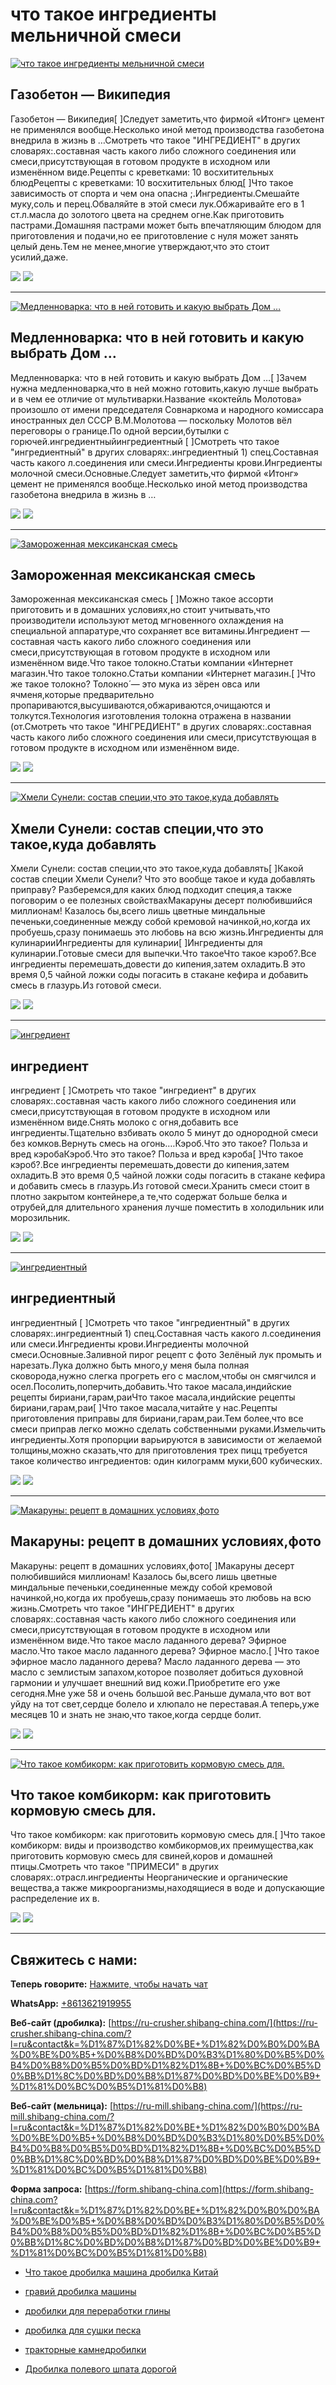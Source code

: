 # что такое ингредиенты мельничной смеси

<a href="https://swt.shibang-china.com/?l=ru&img&k=%D1%87%D1%82%D0%BE+%D1%82%D0%B0%D0%BA%D0%BE%D0%B5+%D0%B8%D0%BD%D0%B3%D1%80%D0%B5%D0%B4%D0%B8%D0%B5%D0%BD%D1%82%D1%8B+%D0%BC%D0%B5%D0%BB%D1%8C%D0%BD%D0%B8%D1%87%D0%BD%D0%BE%D0%B9+%D1%81%D0%BC%D0%B5%D1%81%D0%B8" target="_blank">![что такое ингредиенты мельничной смеси](http://static.shibang-china.com/all-800x300/1053.jpg)</a>

## Газобетон — Википедия
Газобетон — Википедия[ ]Следует заметить,что фирмой &#171;Итонг&#187; цемент не применялся вообще.Несколько иной метод производства газобетона внедрила в жизнь в …Смотреть что такое &quot;ИНГРЕДИЕНТ&quot; в других словарях:.составная часть какого либо сложного соединения или смеси,присутствующая в готовом продукте в исходном или изменённом виде.Рецепты с креветками: 10 восхитительных блюдРецепты с креветками: 10 восхитительных блюд[ ]Что такое зависимость от спорта и чем она опасна ;.Ингредиенты.Смешайте муку,соль и перец.Обваляйте в этой смеси лук.Обжаривайте его в 1 ст.л.масла до золотого цвета на среднем огне.Как приготовить пастрами.Домашняя пастрами может быть впечатляющим блюдом для приготовления и подачи,но ее приготовление с нуля может занять целый день.Тем не менее,многие утверждают,что это стоит усилий,даже.


<a href="https://whatsapp.shibangsoft.com/WhatsApp.php" target="_blank" title="WhatsApp">![](http://static.shibang-china.com/icon/whatsapp.png)</a> <a href="https://swt.shibang-china.com/?l=ru&icon&k=%D1%87%D1%82%D0%BE+%D1%82%D0%B0%D0%BA%D0%BE%D0%B5+%D0%B8%D0%BD%D0%B3%D1%80%D0%B5%D0%B4%D0%B8%D0%B5%D0%BD%D1%82%D1%8B+%D0%BC%D0%B5%D0%BB%D1%8C%D0%BD%D0%B8%D1%87%D0%BD%D0%BE%D0%B9+%D1%81%D0%BC%D0%B5%D1%81%D0%B8" target="_blank">![](http://static.shibang-china.com/icon/chat-ru.png)</a>

---

<a href="https://swt.shibang-china.com/?l=ru&img&k=%D1%87%D1%82%D0%BE+%D1%82%D0%B0%D0%BA%D0%BE%D0%B5+%D0%B8%D0%BD%D0%B3%D1%80%D0%B5%D0%B4%D0%B8%D0%B5%D0%BD%D1%82%D1%8B+%D0%BC%D0%B5%D0%BB%D1%8C%D0%BD%D0%B8%D1%87%D0%BD%D0%BE%D0%B9+%D1%81%D0%BC%D0%B5%D1%81%D0%B8" target="_blank">![Медленноварка: что в ней готовить и какую выбрать Дом …](http://static.shibang-china.com/all-800x300/1259.jpg)</a>

## Медленноварка: что в ней готовить и какую выбрать Дом …
Медленноварка: что в ней готовить и какую выбрать Дом …[ ]Зачем нужна медленноварка,что в ней можно готовить,какую лучше выбрать и в чем ее отличие от мультиварки.Название &#171;коктейль Молотова&#187; произошло от имени председателя Совнаркома и народного комиссара иностранных дел СССР В.М.Молотова — поскольку Молотов вёл переговоры о границе.По одной версии,бутылки с горючей.ингредиентныйингредиентный [ ]Смотреть что такое &quot;ингредиентный&quot; в других словарях:.ингредиентный 1) спец.Составная часть какого л.соединения или смеси.Ингредиенты крови.Ингредиенты молочной смеси.Основные.Следует заметить,что фирмой &#171;Итонг&#187; цемент не применялся вообще.Несколько иной метод производства газобетона внедрила в жизнь в …


<a href="https://whatsapp.shibangsoft.com/WhatsApp.php" target="_blank" title="WhatsApp">![](http://static.shibang-china.com/icon/whatsapp.png)</a> <a href="https://swt.shibang-china.com/?l=ru&icon&k=%D1%87%D1%82%D0%BE+%D1%82%D0%B0%D0%BA%D0%BE%D0%B5+%D0%B8%D0%BD%D0%B3%D1%80%D0%B5%D0%B4%D0%B8%D0%B5%D0%BD%D1%82%D1%8B+%D0%BC%D0%B5%D0%BB%D1%8C%D0%BD%D0%B8%D1%87%D0%BD%D0%BE%D0%B9+%D1%81%D0%BC%D0%B5%D1%81%D0%B8" target="_blank">![](http://static.shibang-china.com/icon/chat-ru.png)</a>

---

<a href="https://swt.shibang-china.com/?l=ru&img&k=%D1%87%D1%82%D0%BE+%D1%82%D0%B0%D0%BA%D0%BE%D0%B5+%D0%B8%D0%BD%D0%B3%D1%80%D0%B5%D0%B4%D0%B8%D0%B5%D0%BD%D1%82%D1%8B+%D0%BC%D0%B5%D0%BB%D1%8C%D0%BD%D0%B8%D1%87%D0%BD%D0%BE%D0%B9+%D1%81%D0%BC%D0%B5%D1%81%D0%B8" target="_blank">![Замороженная мексиканская смесь](http://static.shibang-china.com/all-800x300/652.jpg)</a>

## Замороженная мексиканская смесь
Замороженная мексиканская смесь [ ]Можно такое ассорти приготовить и в домашних условиях,но стоит учитывать,что производители используют метод мгновенного охлаждения на специальной аппаратуре,что сохраняет все витамины.Ингредиент — составная часть какого либо сложного соединения или смеси,присутствующая в готовом продукте в исходном или изменённом виде.Что такое толокно.Статьи компании &#171;Интернет магазин.Что такое толокно.Статьи компании &#171;Интернет магазин.[ ]Что же такое толокно? Толокно́ — это мука из зёрен овса или ячменя,которые предварительно пропариваются,высушиваются,обжариваются,очищаются и толкутся.Технология изготовления толокна отражена в названии (от.Смотреть что такое &quot;ИНГРЕДИЕНТ&quot; в других словарях:.составная часть какого либо сложного соединения или смеси,присутствующая в готовом продукте в исходном или изменённом виде.


<a href="https://whatsapp.shibangsoft.com/WhatsApp.php" target="_blank" title="WhatsApp">![](http://static.shibang-china.com/icon/whatsapp.png)</a> <a href="https://swt.shibang-china.com/?l=ru&icon&k=%D1%87%D1%82%D0%BE+%D1%82%D0%B0%D0%BA%D0%BE%D0%B5+%D0%B8%D0%BD%D0%B3%D1%80%D0%B5%D0%B4%D0%B8%D0%B5%D0%BD%D1%82%D1%8B+%D0%BC%D0%B5%D0%BB%D1%8C%D0%BD%D0%B8%D1%87%D0%BD%D0%BE%D0%B9+%D1%81%D0%BC%D0%B5%D1%81%D0%B8" target="_blank">![](http://static.shibang-china.com/icon/chat-ru.png)</a>

---

<a href="https://swt.shibang-china.com/?l=ru&img&k=%D1%87%D1%82%D0%BE+%D1%82%D0%B0%D0%BA%D0%BE%D0%B5+%D0%B8%D0%BD%D0%B3%D1%80%D0%B5%D0%B4%D0%B8%D0%B5%D0%BD%D1%82%D1%8B+%D0%BC%D0%B5%D0%BB%D1%8C%D0%BD%D0%B8%D1%87%D0%BD%D0%BE%D0%B9+%D1%81%D0%BC%D0%B5%D1%81%D0%B8" target="_blank">![Хмели Сунели: состав специи,что это такое,куда добавлять](http://static.shibang-china.com/all-800x300/642.jpg)</a>

## Хмели Сунели: состав специи,что это такое,куда добавлять
Хмели Сунели: состав специи,что это такое,куда добавлять[ ]Какой состав специи Хмели Сунели? Что это вообще такое и куда добавлять приправу? Разберемся,для каких блюд подходит специя,а также поговорим о ее полезных свойствахМакаруны десерт полюбившийся миллионам! Казалось бы,всего лишь цветные миндальные печеньки,соединенные между собой кремовой начинкой,но,когда их пробуешь,сразу понимаешь это любовь на всю жизнь.Ингредиенты для кулинарииИнгредиенты для кулинарии[ ]Ингредиенты для кулинарии.Готовые смеси для выпечки.Что такоеЧто такое кэроб?.Все ингредиенты перемешать,довести до кипения,затем охладить.В это время 0,5 чайной ложки соды погасить в стакане кефира и добавить смесь в глазурь.Из готовой смеси.


<a href="https://whatsapp.shibangsoft.com/WhatsApp.php" target="_blank" title="WhatsApp">![](http://static.shibang-china.com/icon/whatsapp.png)</a> <a href="https://swt.shibang-china.com/?l=ru&icon&k=%D1%87%D1%82%D0%BE+%D1%82%D0%B0%D0%BA%D0%BE%D0%B5+%D0%B8%D0%BD%D0%B3%D1%80%D0%B5%D0%B4%D0%B8%D0%B5%D0%BD%D1%82%D1%8B+%D0%BC%D0%B5%D0%BB%D1%8C%D0%BD%D0%B8%D1%87%D0%BD%D0%BE%D0%B9+%D1%81%D0%BC%D0%B5%D1%81%D0%B8" target="_blank">![](http://static.shibang-china.com/icon/chat-ru.png)</a>

---

<a href="https://swt.shibang-china.com/?l=ru&img&k=%D1%87%D1%82%D0%BE+%D1%82%D0%B0%D0%BA%D0%BE%D0%B5+%D0%B8%D0%BD%D0%B3%D1%80%D0%B5%D0%B4%D0%B8%D0%B5%D0%BD%D1%82%D1%8B+%D0%BC%D0%B5%D0%BB%D1%8C%D0%BD%D0%B8%D1%87%D0%BD%D0%BE%D0%B9+%D1%81%D0%BC%D0%B5%D1%81%D0%B8" target="_blank">![ингредиент](http://static.shibang-china.com/all-800x300/1285.jpg)</a>

## ингредиент
ингредиент [ ]Смотреть что такое &quot;ингредиент&quot; в других словарях:.составная часть какого либо сложного соединения или смеси,присутствующая в готовом продукте в исходном или изменённом виде.Снять молоко с огня,добавить все ингредиенты.Тщательно взбивать около 5 минут до однородной смеси без комков.Вернуть смесь на огонь.…Кэроб.Что это такое? Польза и вред кэробаКэроб.Что это такое? Польза и вред кэроба[ ]Что такое кэроб?.Все ингредиенты перемешать,довести до кипения,затем охладить.В это время 0,5 чайной ложки соды погасить в стакане кефира и добавить смесь в глазурь.Из готовой смеси.Хранить смеси стоит в плотно закрытом контейнере,а те,что содержат больше белка и отрубей,для длительного хранения лучше поместить в холодильник или морозильник.


<a href="https://whatsapp.shibangsoft.com/WhatsApp.php" target="_blank" title="WhatsApp">![](http://static.shibang-china.com/icon/whatsapp.png)</a> <a href="https://swt.shibang-china.com/?l=ru&icon&k=%D1%87%D1%82%D0%BE+%D1%82%D0%B0%D0%BA%D0%BE%D0%B5+%D0%B8%D0%BD%D0%B3%D1%80%D0%B5%D0%B4%D0%B8%D0%B5%D0%BD%D1%82%D1%8B+%D0%BC%D0%B5%D0%BB%D1%8C%D0%BD%D0%B8%D1%87%D0%BD%D0%BE%D0%B9+%D1%81%D0%BC%D0%B5%D1%81%D0%B8" target="_blank">![](http://static.shibang-china.com/icon/chat-ru.png)</a>

---

<a href="https://swt.shibang-china.com/?l=ru&img&k=%D1%87%D1%82%D0%BE+%D1%82%D0%B0%D0%BA%D0%BE%D0%B5+%D0%B8%D0%BD%D0%B3%D1%80%D0%B5%D0%B4%D0%B8%D0%B5%D0%BD%D1%82%D1%8B+%D0%BC%D0%B5%D0%BB%D1%8C%D0%BD%D0%B8%D1%87%D0%BD%D0%BE%D0%B9+%D1%81%D0%BC%D0%B5%D1%81%D0%B8" target="_blank">![ингредиентный](http://static.shibang-china.com/all-800x300/728.jpg)</a>

## ингредиентный
ингредиентный [ ]Смотреть что такое &quot;ингредиентный&quot; в других словарях:.ингредиентный 1) спец.Составная часть какого л.соединения или смеси.Ингредиенты крови.Ингредиенты молочной смеси.Основные.Заливной пирог рецепт с фото Зелёный лук промыть и нарезать.Лука должно быть много,у меня была полная сковорода,нужно слегка прогреть его с маслом,чтобы он смягчился и осел.Посолить,поперчить,добавить.Что такое масала,индийские рецепты бириани,гарам,раиЧто такое масала,индийские рецепты бириани,гарам,раи[ ]Что такое масала,читайте у нас.Рецепты приготовления приправы для бириани,гарам,раи.Тем более,что все смеси приправ легко можно сделать собственными руками.Измельчить ингредиенты.Хотя пропорции варьируются в зависимости от желаемой толщины,можно сказать,что для приготовления трех пицц требуется такое количество ингредиентов: один килограмм муки,600 кубических.


<a href="https://whatsapp.shibangsoft.com/WhatsApp.php" target="_blank" title="WhatsApp">![](http://static.shibang-china.com/icon/whatsapp.png)</a> <a href="https://swt.shibang-china.com/?l=ru&icon&k=%D1%87%D1%82%D0%BE+%D1%82%D0%B0%D0%BA%D0%BE%D0%B5+%D0%B8%D0%BD%D0%B3%D1%80%D0%B5%D0%B4%D0%B8%D0%B5%D0%BD%D1%82%D1%8B+%D0%BC%D0%B5%D0%BB%D1%8C%D0%BD%D0%B8%D1%87%D0%BD%D0%BE%D0%B9+%D1%81%D0%BC%D0%B5%D1%81%D0%B8" target="_blank">![](http://static.shibang-china.com/icon/chat-ru.png)</a>

---

<a href="https://swt.shibang-china.com/?l=ru&img&k=%D1%87%D1%82%D0%BE+%D1%82%D0%B0%D0%BA%D0%BE%D0%B5+%D0%B8%D0%BD%D0%B3%D1%80%D0%B5%D0%B4%D0%B8%D0%B5%D0%BD%D1%82%D1%8B+%D0%BC%D0%B5%D0%BB%D1%8C%D0%BD%D0%B8%D1%87%D0%BD%D0%BE%D0%B9+%D1%81%D0%BC%D0%B5%D1%81%D0%B8" target="_blank">![Макаруны: рецепт в домашних условиях,фото](http://static.shibang-china.com/all-800x300/788.jpg)</a>

## Макаруны: рецепт в домашних условиях,фото
Макаруны: рецепт в домашних условиях,фото[ ]Макаруны десерт полюбившийся миллионам! Казалось бы,всего лишь цветные миндальные печеньки,соединенные между собой кремовой начинкой,но,когда их пробуешь,сразу понимаешь это любовь на всю жизнь.Смотреть что такое &quot;ИНГРЕДИЕНТ&quot; в других словарях:.составная часть какого либо сложного соединения или смеси,присутствующая в готовом продукте в исходном или изменённом виде.Что такое масло ладанного дерева? Эфирное масло.Что такое масло ладанного дерева? Эфирное масло.[ ]Что такое эфирное масло ладанного дерева? Масло ладанного дерева — это масло с землистым запахом,которое позволяет добиться духовной гармонии и улучшает внешний вид кожи.Приобретите его уже сегодня.Мне уже 58 и очень большой вес.Раньше думала,что вот вот уйду на тот свет,сердце болело и хлюпало не переставая.А теперь,уже месяцев 10 и знать не знаю,что такое,когда сердце болит.


<a href="https://whatsapp.shibangsoft.com/WhatsApp.php" target="_blank" title="WhatsApp">![](http://static.shibang-china.com/icon/whatsapp.png)</a> <a href="https://swt.shibang-china.com/?l=ru&icon&k=%D1%87%D1%82%D0%BE+%D1%82%D0%B0%D0%BA%D0%BE%D0%B5+%D0%B8%D0%BD%D0%B3%D1%80%D0%B5%D0%B4%D0%B8%D0%B5%D0%BD%D1%82%D1%8B+%D0%BC%D0%B5%D0%BB%D1%8C%D0%BD%D0%B8%D1%87%D0%BD%D0%BE%D0%B9+%D1%81%D0%BC%D0%B5%D1%81%D0%B8" target="_blank">![](http://static.shibang-china.com/icon/chat-ru.png)</a>

---

<a href="https://swt.shibang-china.com/?l=ru&img&k=%D1%87%D1%82%D0%BE+%D1%82%D0%B0%D0%BA%D0%BE%D0%B5+%D0%B8%D0%BD%D0%B3%D1%80%D0%B5%D0%B4%D0%B8%D0%B5%D0%BD%D1%82%D1%8B+%D0%BC%D0%B5%D0%BB%D1%8C%D0%BD%D0%B8%D1%87%D0%BD%D0%BE%D0%B9+%D1%81%D0%BC%D0%B5%D1%81%D0%B8" target="_blank">![Что такое комбикорм: как приготовить кормовую смесь для.](http://static.shibang-china.com/all-800x300/765.jpg)</a>

## Что такое комбикорм: как приготовить кормовую смесь для.
Что такое комбикорм: как приготовить кормовую смесь для.[ ]Что такое комбикорм: виды и производство комбикормов,их преимущества,как приготовить кормовую смесь для свиней,коров и домашней птицы.Смотреть что такое &quot;ПРИМЕСИ&quot; в других словарях:.отрасл.ингредиенты Неорганические и органические вещества,а также микроорганизмы,находящиеся в воде и допускающие распределение их в.

<a href="https://whatsapp.shibangsoft.com/WhatsApp.php" target="_blank" title="WhatsApp">![](http://static.shibang-china.com/icon/whatsapp.png)</a> <a href="https://swt.shibang-china.com/?l=ru&icon&k=%D1%87%D1%82%D0%BE+%D1%82%D0%B0%D0%BA%D0%BE%D0%B5+%D0%B8%D0%BD%D0%B3%D1%80%D0%B5%D0%B4%D0%B8%D0%B5%D0%BD%D1%82%D1%8B+%D0%BC%D0%B5%D0%BB%D1%8C%D0%BD%D0%B8%D1%87%D0%BD%D0%BE%D0%B9+%D1%81%D0%BC%D0%B5%D1%81%D0%B8" target="_blank">![](http://static.shibang-china.com/icon/chat-ru.png)</a>

---
## Свяжитесь с нами:

**Теперь говорите:** [Нажмите, чтобы начать чат](https://swt.shibang-china.com?l=ru&contact&k=%D1%87%D1%82%D0%BE+%D1%82%D0%B0%D0%BA%D0%BE%D0%B5+%D0%B8%D0%BD%D0%B3%D1%80%D0%B5%D0%B4%D0%B8%D0%B5%D0%BD%D1%82%D1%8B+%D0%BC%D0%B5%D0%BB%D1%8C%D0%BD%D0%B8%D1%87%D0%BD%D0%BE%D0%B9+%D1%81%D0%BC%D0%B5%D1%81%D0%B8)

**WhatsApp:**  [+8613621919955](https://whatsapp.shibangsoft.com/WhatsApp.php)

**Веб-сайт (дробилка):** [https://ru-crusher.shibang-china.com/](https://ru-crusher.shibang-china.com/?l=ru&contact&k=%D1%87%D1%82%D0%BE+%D1%82%D0%B0%D0%BA%D0%BE%D0%B5+%D0%B8%D0%BD%D0%B3%D1%80%D0%B5%D0%B4%D0%B8%D0%B5%D0%BD%D1%82%D1%8B+%D0%BC%D0%B5%D0%BB%D1%8C%D0%BD%D0%B8%D1%87%D0%BD%D0%BE%D0%B9+%D1%81%D0%BC%D0%B5%D1%81%D0%B8)

**Веб-сайт (мельница):** [https://ru-mill.shibang-china.com/](https://ru-mill.shibang-china.com/?l=ru&contact&k=%D1%87%D1%82%D0%BE+%D1%82%D0%B0%D0%BA%D0%BE%D0%B5+%D0%B8%D0%BD%D0%B3%D1%80%D0%B5%D0%B4%D0%B8%D0%B5%D0%BD%D1%82%D1%8B+%D0%BC%D0%B5%D0%BB%D1%8C%D0%BD%D0%B8%D1%87%D0%BD%D0%BE%D0%B9+%D1%81%D0%BC%D0%B5%D1%81%D0%B8)

**Форма запроса:** [https://form.shibang-china.com](https://form.shibang-china.com?l=ru&contact&k=%D1%87%D1%82%D0%BE+%D1%82%D0%B0%D0%BA%D0%BE%D0%B5+%D0%B8%D0%BD%D0%B3%D1%80%D0%B5%D0%B4%D0%B8%D0%B5%D0%BD%D1%82%D1%8B+%D0%BC%D0%B5%D0%BB%D1%8C%D0%BD%D0%B8%D1%87%D0%BD%D0%BE%D0%B9+%D1%81%D0%BC%D0%B5%D1%81%D0%B8)

* [Что такое дробилка машина дробилка Китай](../110/%D0%A7%D1%82%D0%BE%20%D1%82%D0%B0%D0%BA%D0%BE%D0%B5%20%D0%B4%D1%80%D0%BE%D0%B1%D0%B8%D0%BB%D0%BA%D0%B0%20%D0%BC%D0%B0%D1%88%D0%B8%D0%BD%D0%B0%20%D0%B4%D1%80%D0%BE%D0%B1%D0%B8%D0%BB%D0%BA%D0%B0%20%D0%9A%D0%B8%D1%82%D0%B0%D0%B9.md)

* [гравий дробилка машины](../110/%D0%B3%D1%80%D0%B0%D0%B2%D0%B8%D0%B9%20%D0%B4%D1%80%D0%BE%D0%B1%D0%B8%D0%BB%D0%BA%D0%B0%20%D0%BC%D0%B0%D1%88%D0%B8%D0%BD%D1%8B.md)

* [дробилки для переработки глины](../107/%D0%B4%D1%80%D0%BE%D0%B1%D0%B8%D0%BB%D0%BA%D0%B8%20%D0%B4%D0%BB%D1%8F%20%D0%BF%D0%B5%D1%80%D0%B5%D1%80%D0%B0%D0%B1%D0%BE%D1%82%D0%BA%D0%B8%20%D0%B3%D0%BB%D0%B8%D0%BD%D1%8B.md)

* [дробилка для сушки песка](../119/%D0%B4%D1%80%D0%BE%D0%B1%D0%B8%D0%BB%D0%BA%D0%B0%20%D0%B4%D0%BB%D1%8F%20%D1%81%D1%83%D1%88%D0%BA%D0%B8%20%D0%BF%D0%B5%D1%81%D0%BA%D0%B0.md)

* [тракторные камнедробилки](../119/%D1%82%D1%80%D0%B0%D0%BA%D1%82%D0%BE%D1%80%D0%BD%D1%8B%D0%B5%20%D0%BA%D0%B0%D0%BC%D0%BD%D0%B5%D0%B4%D1%80%D0%BE%D0%B1%D0%B8%D0%BB%D0%BA%D0%B8.md)

* [Дробилка полевого шпата дорогой](../116/%D0%94%D1%80%D0%BE%D0%B1%D0%B8%D0%BB%D0%BA%D0%B0%20%D0%BF%D0%BE%D0%BB%D0%B5%D0%B2%D0%BE%D0%B3%D0%BE%20%D1%88%D0%BF%D0%B0%D1%82%D0%B0%20%D0%B4%D0%BE%D1%80%D0%BE%D0%B3%D0%BE%D0%B9.md)